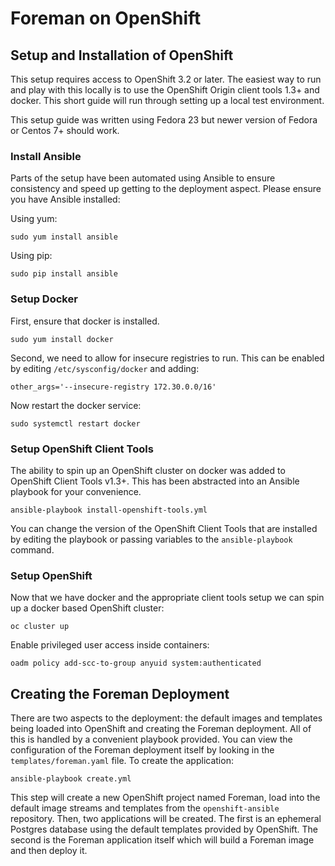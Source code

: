 # Foreman on OpenShift

## Setup and Installation of OpenShift

This setup requires access to OpenShift 3.2 or later. The easiest way to run and play with this locally is to use the OpenShift Origin client tools 1.3+ and docker. This short guide will run through setting up a local test environment.

This setup guide was written using Fedora 23 but newer version of Fedora or Centos 7+ should work.


### Install Ansible

Parts of the setup have been automated using Ansible to ensure consistency and speed up getting to the deployment aspect. Please ensure you have Ansible installed:

Using yum:

    sudo yum install ansible

Using pip:

    sudo pip install ansible

### Setup Docker

First, ensure that docker is installed.

    sudo yum install docker

Second, we need to allow for insecure registries to run. This can be enabled by editing `/etc/sysconfig/docker` and adding:

    other_args='--insecure-registry 172.30.0.0/16'

Now restart the docker service:

    sudo systemctl restart docker

### Setup OpenShift Client Tools

The ability to spin up an OpenShift cluster on docker was added to OpenShift Client Tools v1.3+. This has been abstracted into an Ansible playbook for your convenience.

    ansible-playbook install-openshift-tools.yml

You can change the version of the OpenShift Client Tools that are installed by editing the playbook or passing variables to the `ansible-playbook` command.

### Setup OpenShift

Now that we have docker and the appropriate client tools setup we can spin up a docker based OpenShift cluster:

    oc cluster up

Enable privileged user access inside containers:

    oadm policy add-scc-to-group anyuid system:authenticated

## Creating the Foreman Deployment

There are two aspects to the deployment: the default images and templates being loaded into OpenShift and creating the Foreman deployment. All of this is handled by a convenient playbook provided. You can view the configuration of the Foreman deployment itself by looking in the `templates/foreman.yaml` file. To create the application:

    ansible-playbook create.yml

This step will create a new OpenShift project named Foreman, load into the default image streams and templates from the `openshift-ansible` repository. Then, two applications will be created. The first is an ephemeral Postgres database using the default templates provided by OpenShift. The second is the Foreman application itself which will build a Foreman image and then deploy it.
